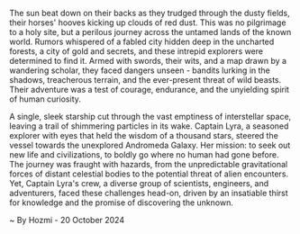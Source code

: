 
The sun beat down on their backs as they trudged through the dusty fields, their horses' hooves kicking up clouds of red dust. This was no pilgrimage to a holy site, but a perilous journey across the untamed lands of the known world. Rumors whispered of a fabled city hidden deep in the uncharted forests, a city of gold and secrets, and these intrepid explorers were determined to find it. Armed with swords, their wits, and a map drawn by a wandering scholar, they faced dangers unseen - bandits lurking in the shadows, treacherous terrain, and the ever-present threat of wild beasts. Their adventure was a test of courage, endurance, and the unyielding spirit of human curiosity.

A single, sleek starship cut through the vast emptiness of interstellar space, leaving a trail of shimmering particles in its wake. Captain Lyra, a seasoned explorer with eyes that held the wisdom of a thousand stars, steered the vessel towards the unexplored Andromeda Galaxy. Her mission: to seek out new life and civilizations, to boldly go where no human had gone before. The journey was fraught with hazards, from the unpredictable gravitational forces of distant celestial bodies to the potential threat of alien encounters. Yet, Captain Lyra's crew, a diverse group of scientists, engineers, and adventurers, faced these challenges head-on, driven by an insatiable thirst for knowledge and the promise of discovering the unknown. 

~ By Hozmi - 20 October 2024
